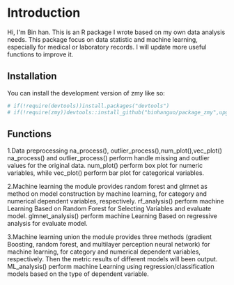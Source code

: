 
<!-- README.md is generated from README.Rmd. Please edit that file -->

# Introduction

Hi, I'm Bin han. This is an R package I wrote based on my own data analysis needs. This package focus on data statistic and machine learning, especially for medical or laboratory records. I will update more useful functions to improve it.

## Installation

You can install the development version of zmy like so:

``` r
# if(!require(devtools))install.packages("devtools")
# if(!require(zmy))devtools::install_github("binhanguo/package_zmy",upgrade = FALSE,dependencies = TRUE)
```

## Functions

1.Data preprocessing
na_process(), outlier_process(),num_plot(),vec_plot()
na_process() and outlier_process() perform handle missing and outlier values for the original data. num_plot() perform box plot for numeric variables, while vec_plot() perform bar plot for categorical variables.

2.Machine learning
the module provides random forest and glmnet as method on model construction by machine learning, for category and numerical dependent variables, respectively.
rf_analysis() perform machine Learning Based on Random Forest for Selecting Variables and evaluate model.
glmnet_analysis() perform machine Learning Based on regressive analysis for evaluate model.

3.Machine learning union
the module provides three methods (gradient Boosting, random forest, and multilayer perception neural network) for machine learning, for category and numerical dependent variables, respectively. Then the metric results of different models will been output.
ML_analysis() perform machine Learning using regression/classification models based on the type of dependent variable.

